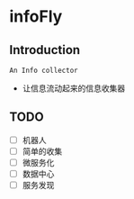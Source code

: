 # infoFly
## Introduction
    An Info collector

- 让信息流动起来的信息收集器



## TODO
- [ ] 机器人  
- [ ] 简单的收集
- [ ] 微服务化
- [ ] 数据中心
- [ ] 服务发现 
